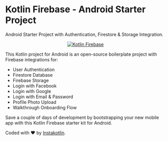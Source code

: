# Kotlin Firebase - Android Starter Project

Android Starter Project with Authentication, Firestore & Storage Integration.

<p align="center">
    <a href="https://www.instakotlin.com/templates/android-starter-kit-with-firebase/">
        <img alt="Kotlin Firebase" src="https://www.instakotlin.com/wp-content/uploads/2019/05/Cover3-2-600x450.png" />
    </a>
</p>

This Kotlin project for Android is an open-source boilerplate project with Firebase integrations for:
* User Authentication
* Firestore Database
* Firebase Storage
* Login with Facebook
* Login with Google
* Login with Email & Password
* Profile Photo Upload
* Walkthrough Onboarding Flow

Save a couple of days of development by bootstrapping your new mobile app with this Kotlin Firebase starter kit for Android.

Coded with ❤️️ by <a href="https://www.instakotlin.com">Instakotlin</a>.
